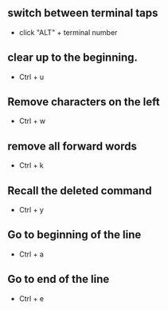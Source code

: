 ## switch between terminal taps
- click "ALT" + terminal number

## clear up to the beginning.
- Ctrl + u

## Remove characters on the left
- Ctrl + w

## remove all forward words
- Ctrl + k

## Recall the deleted command
- Ctrl + y

## Go to beginning of the line
- Ctrl + a

## Go to end of the line
- Ctrl + e
